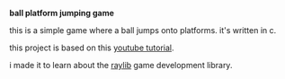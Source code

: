**ball platform jumping game**

this is a simple game where a ball jumps onto platforms. it's written in c.

this project is based on this [youtube tutorial](https://www.youtube.com/watch?v=TFlfENy3iDY&t=511s).

i made it to learn about the [raylib](https://raylib.com) game development library.
